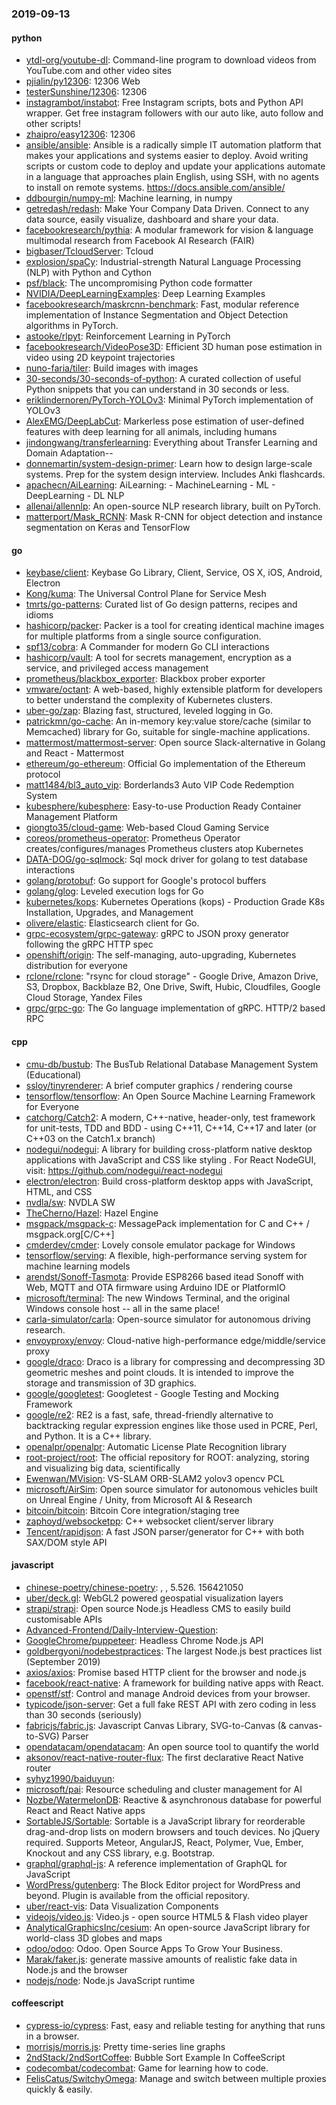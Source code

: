 ### 2019-09-13

#### python
* [ytdl-org/youtube-dl](https://github.com/ytdl-org/youtube-dl): Command-line program to download videos from YouTube.com and other video sites
* [pjialin/py12306](https://github.com/pjialin/py12306):  12306  Web 
* [testerSunshine/12306](https://github.com/testerSunshine/12306): 12306
* [instagrambot/instabot](https://github.com/instagrambot/instabot):  Free Instagram scripts, bots and Python API wrapper. Get free instagram followers with our auto like, auto follow and other scripts!
* [zhaipro/easy12306](https://github.com/zhaipro/easy12306): 12306
* [ansible/ansible](https://github.com/ansible/ansible): Ansible is a radically simple IT automation platform that makes your applications and systems easier to deploy. Avoid writing scripts or custom code to deploy and update your applications  automate in a language that approaches plain English, using SSH, with no agents to install on remote systems. https://docs.ansible.com/ansible/
* [ddbourgin/numpy-ml](https://github.com/ddbourgin/numpy-ml): Machine learning, in numpy
* [getredash/redash](https://github.com/getredash/redash): Make Your Company Data Driven. Connect to any data source, easily visualize, dashboard and share your data.
* [facebookresearch/pythia](https://github.com/facebookresearch/pythia): A modular framework for vision & language multimodal research from Facebook AI Research (FAIR)
* [bigbaser/TcloudServer](https://github.com/bigbaser/TcloudServer): Tcloud
* [explosion/spaCy](https://github.com/explosion/spaCy):  Industrial-strength Natural Language Processing (NLP) with Python and Cython
* [psf/black](https://github.com/psf/black): The uncompromising Python code formatter
* [NVIDIA/DeepLearningExamples](https://github.com/NVIDIA/DeepLearningExamples): Deep Learning Examples
* [facebookresearch/maskrcnn-benchmark](https://github.com/facebookresearch/maskrcnn-benchmark): Fast, modular reference implementation of Instance Segmentation and Object Detection algorithms in PyTorch.
* [astooke/rlpyt](https://github.com/astooke/rlpyt): Reinforcement Learning in PyTorch
* [facebookresearch/VideoPose3D](https://github.com/facebookresearch/VideoPose3D): Efficient 3D human pose estimation in video using 2D keypoint trajectories
* [nuno-faria/tiler](https://github.com/nuno-faria/tiler):  Build images with images
* [30-seconds/30-seconds-of-python](https://github.com/30-seconds/30-seconds-of-python): A curated collection of useful Python snippets that you can understand in 30 seconds or less.
* [eriklindernoren/PyTorch-YOLOv3](https://github.com/eriklindernoren/PyTorch-YOLOv3): Minimal PyTorch implementation of YOLOv3
* [AlexEMG/DeepLabCut](https://github.com/AlexEMG/DeepLabCut): Markerless pose estimation of user-defined features with deep learning for all animals, including humans
* [jindongwang/transferlearning](https://github.com/jindongwang/transferlearning): Everything about Transfer Learning and Domain Adaptation--
* [donnemartin/system-design-primer](https://github.com/donnemartin/system-design-primer): Learn how to design large-scale systems. Prep for the system design interview. Includes Anki flashcards.
* [apachecn/AiLearning](https://github.com/apachecn/AiLearning): AiLearning:  - MachineLearning - ML - DeepLearning - DL NLP
* [allenai/allennlp](https://github.com/allenai/allennlp): An open-source NLP research library, built on PyTorch.
* [matterport/Mask_RCNN](https://github.com/matterport/Mask_RCNN): Mask R-CNN for object detection and instance segmentation on Keras and TensorFlow

#### go
* [keybase/client](https://github.com/keybase/client): Keybase Go Library, Client, Service, OS X, iOS, Android, Electron
* [Kong/kuma](https://github.com/Kong/kuma):  The Universal Control Plane for Service Mesh
* [tmrts/go-patterns](https://github.com/tmrts/go-patterns): Curated list of Go design patterns, recipes and idioms
* [hashicorp/packer](https://github.com/hashicorp/packer): Packer is a tool for creating identical machine images for multiple platforms from a single source configuration.
* [spf13/cobra](https://github.com/spf13/cobra): A Commander for modern Go CLI interactions
* [hashicorp/vault](https://github.com/hashicorp/vault): A tool for secrets management, encryption as a service, and privileged access management
* [prometheus/blackbox_exporter](https://github.com/prometheus/blackbox_exporter): Blackbox prober exporter
* [vmware/octant](https://github.com/vmware/octant): A web-based, highly extensible platform for developers to better understand the complexity of Kubernetes clusters.
* [uber-go/zap](https://github.com/uber-go/zap): Blazing fast, structured, leveled logging in Go.
* [patrickmn/go-cache](https://github.com/patrickmn/go-cache): An in-memory key:value store/cache (similar to Memcached) library for Go, suitable for single-machine applications.
* [mattermost/mattermost-server](https://github.com/mattermost/mattermost-server): Open source Slack-alternative in Golang and React - Mattermost
* [ethereum/go-ethereum](https://github.com/ethereum/go-ethereum): Official Go implementation of the Ethereum protocol
* [matt1484/bl3_auto_vip](https://github.com/matt1484/bl3_auto_vip): Borderlands3 Auto VIP Code Redemption System
* [kubesphere/kubesphere](https://github.com/kubesphere/kubesphere): Easy-to-use Production Ready Container Management Platform
* [giongto35/cloud-game](https://github.com/giongto35/cloud-game): Web-based Cloud Gaming Service
* [coreos/prometheus-operator](https://github.com/coreos/prometheus-operator): Prometheus Operator creates/configures/manages Prometheus clusters atop Kubernetes
* [DATA-DOG/go-sqlmock](https://github.com/DATA-DOG/go-sqlmock): Sql mock driver for golang to test database interactions
* [golang/protobuf](https://github.com/golang/protobuf): Go support for Google's protocol buffers
* [golang/glog](https://github.com/golang/glog): Leveled execution logs for Go
* [kubernetes/kops](https://github.com/kubernetes/kops): Kubernetes Operations (kops) - Production Grade K8s Installation, Upgrades, and Management
* [olivere/elastic](https://github.com/olivere/elastic): Elasticsearch client for Go.
* [grpc-ecosystem/grpc-gateway](https://github.com/grpc-ecosystem/grpc-gateway): gRPC to JSON proxy generator following the gRPC HTTP spec
* [openshift/origin](https://github.com/openshift/origin): The self-managing, auto-upgrading, Kubernetes distribution for everyone
* [rclone/rclone](https://github.com/rclone/rclone): "rsync for cloud storage" - Google Drive, Amazon Drive, S3, Dropbox, Backblaze B2, One Drive, Swift, Hubic, Cloudfiles, Google Cloud Storage, Yandex Files
* [grpc/grpc-go](https://github.com/grpc/grpc-go): The Go language implementation of gRPC. HTTP/2 based RPC

#### cpp
* [cmu-db/bustub](https://github.com/cmu-db/bustub): The BusTub Relational Database Management System (Educational)
* [ssloy/tinyrenderer](https://github.com/ssloy/tinyrenderer): A brief computer graphics / rendering course
* [tensorflow/tensorflow](https://github.com/tensorflow/tensorflow): An Open Source Machine Learning Framework for Everyone
* [catchorg/Catch2](https://github.com/catchorg/Catch2): A modern, C++-native, header-only, test framework for unit-tests, TDD and BDD - using C++11, C++14, C++17 and later (or C++03 on the Catch1.x branch)
* [nodegui/nodegui](https://github.com/nodegui/nodegui): A library for building cross-platform native desktop applications with JavaScript and CSS like styling . For React NodeGUI, visit: https://github.com/nodegui/react-nodegui 
* [electron/electron](https://github.com/electron/electron): Build cross-platform desktop apps with JavaScript, HTML, and CSS
* [nvdla/sw](https://github.com/nvdla/sw): NVDLA SW
* [TheCherno/Hazel](https://github.com/TheCherno/Hazel): Hazel Engine
* [msgpack/msgpack-c](https://github.com/msgpack/msgpack-c): MessagePack implementation for C and C++ / msgpack.org[C/C++]
* [cmderdev/cmder](https://github.com/cmderdev/cmder): Lovely console emulator package for Windows
* [tensorflow/serving](https://github.com/tensorflow/serving): A flexible, high-performance serving system for machine learning models
* [arendst/Sonoff-Tasmota](https://github.com/arendst/Sonoff-Tasmota): Provide ESP8266 based itead Sonoff with Web, MQTT and OTA firmware using Arduino IDE or PlatformIO
* [microsoft/terminal](https://github.com/microsoft/terminal): The new Windows Terminal, and the original Windows console host -- all in the same place!
* [carla-simulator/carla](https://github.com/carla-simulator/carla): Open-source simulator for autonomous driving research.
* [envoyproxy/envoy](https://github.com/envoyproxy/envoy): Cloud-native high-performance edge/middle/service proxy
* [google/draco](https://github.com/google/draco): Draco is a library for compressing and decompressing 3D geometric meshes and point clouds. It is intended to improve the storage and transmission of 3D graphics.
* [google/googletest](https://github.com/google/googletest): Googletest - Google Testing and Mocking Framework
* [google/re2](https://github.com/google/re2): RE2 is a fast, safe, thread-friendly alternative to backtracking regular expression engines like those used in PCRE, Perl, and Python. It is a C++ library.
* [openalpr/openalpr](https://github.com/openalpr/openalpr): Automatic License Plate Recognition library
* [root-project/root](https://github.com/root-project/root): The official repository for ROOT: analyzing, storing and visualizing big data, scientifically
* [Ewenwan/MVision](https://github.com/Ewenwan/MVision):   VS-SLAM ORB-SLAM2  yolov3  opencv PCL  
* [microsoft/AirSim](https://github.com/microsoft/AirSim): Open source simulator for autonomous vehicles built on Unreal Engine / Unity, from Microsoft AI & Research
* [bitcoin/bitcoin](https://github.com/bitcoin/bitcoin): Bitcoin Core integration/staging tree
* [zaphoyd/websocketpp](https://github.com/zaphoyd/websocketpp): C++ websocket client/server library
* [Tencent/rapidjson](https://github.com/Tencent/rapidjson): A fast JSON parser/generator for C++ with both SAX/DOM style API

#### javascript
* [chinese-poetry/chinese-poetry](https://github.com/chinese-poetry/chinese-poetry): , , 5.526. 156421050
* [uber/deck.gl](https://github.com/uber/deck.gl): WebGL2 powered geospatial visualization layers
* [strapi/strapi](https://github.com/strapi/strapi):  Open source Node.js Headless CMS to easily build customisable APIs
* [Advanced-Frontend/Daily-Interview-Question](https://github.com/Advanced-Frontend/Daily-Interview-Question): 
* [GoogleChrome/puppeteer](https://github.com/GoogleChrome/puppeteer): Headless Chrome Node.js API
* [goldbergyoni/nodebestpractices](https://github.com/goldbergyoni/nodebestpractices):  The largest Node.js best practices list (September 2019)
* [axios/axios](https://github.com/axios/axios): Promise based HTTP client for the browser and node.js
* [facebook/react-native](https://github.com/facebook/react-native): A framework for building native apps with React.
* [openstf/stf](https://github.com/openstf/stf): Control and manage Android devices from your browser.
* [typicode/json-server](https://github.com/typicode/json-server): Get a full fake REST API with zero coding in less than 30 seconds (seriously)
* [fabricjs/fabric.js](https://github.com/fabricjs/fabric.js): Javascript Canvas Library, SVG-to-Canvas (& canvas-to-SVG) Parser
* [opendatacam/opendatacam](https://github.com/opendatacam/opendatacam): An open source tool to quantify the world
* [aksonov/react-native-router-flux](https://github.com/aksonov/react-native-router-flux): The first declarative React Native router
* [syhyz1990/baiduyun](https://github.com/syhyz1990/baiduyun):  
* [microsoft/pai](https://github.com/microsoft/pai): Resource scheduling and cluster management for AI
* [Nozbe/WatermelonDB](https://github.com/Nozbe/WatermelonDB):  Reactive & asynchronous database for powerful React and React Native apps 
* [SortableJS/Sortable](https://github.com/SortableJS/Sortable): Sortable  is a JavaScript library for reorderable drag-and-drop lists on modern browsers and touch devices. No jQuery required. Supports Meteor, AngularJS, React, Polymer, Vue, Ember, Knockout and any CSS library, e.g. Bootstrap.
* [graphql/graphql-js](https://github.com/graphql/graphql-js): A reference implementation of GraphQL for JavaScript
* [WordPress/gutenberg](https://github.com/WordPress/gutenberg): The Block Editor project for WordPress and beyond. Plugin is available from the official repository.
* [uber/react-vis](https://github.com/uber/react-vis): Data Visualization Components
* [videojs/video.js](https://github.com/videojs/video.js): Video.js - open source HTML5 & Flash video player
* [AnalyticalGraphicsInc/cesium](https://github.com/AnalyticalGraphicsInc/cesium): An open-source JavaScript library for world-class 3D globes and maps 
* [odoo/odoo](https://github.com/odoo/odoo): Odoo. Open Source Apps To Grow Your Business.
* [Marak/faker.js](https://github.com/Marak/faker.js): generate massive amounts of realistic fake data in Node.js and the browser
* [nodejs/node](https://github.com/nodejs/node): Node.js JavaScript runtime 

#### coffeescript
* [cypress-io/cypress](https://github.com/cypress-io/cypress): Fast, easy and reliable testing for anything that runs in a browser.
* [morrisjs/morris.js](https://github.com/morrisjs/morris.js): Pretty time-series line graphs
* [2ndStack/2ndSortCoffee](https://github.com/2ndStack/2ndSortCoffee): Bubble Sort Example In CoffeeScript
* [codecombat/codecombat](https://github.com/codecombat/codecombat): Game for learning how to code.
* [FelisCatus/SwitchyOmega](https://github.com/FelisCatus/SwitchyOmega): Manage and switch between multiple proxies quickly & easily.
